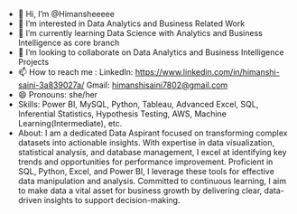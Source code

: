 - 👋 Hi, I’m @Himansheeeee
- 👀 I’m interested in Data Analytics and Business Related Work
- 🌱 I’m currently learning Data Science with Analytics and Business Intelligence as core branch
- 💞️ I’m looking to collaborate on Data Analytics and Business Intelligence Projects
- 📫 How to reach me :
LinkedIn: https://www.linkedin.com/in/himanshi-saini-3a839027a/
Gmail: himanshisaini7802@gmail.com
- 😄 Pronouns: she/her
- Skills: Power BI, MySQL, Python, Tableau, Advanced Excel, SQL, Inferential Statistics, Hypothesis Testing, AWS, Machine Learning(Intermediate), etc.
- About: I am a dedicated Data Aspirant focused on transforming complex datasets into actionable insights.
  With expertise in data visualization, statistical analysis, and database management, I excel at identifying key trends and opportunities for performance improvement.
  Proficient in SQL, Python, Excel, and Power BI, I leverage these tools for effective data manipulation and analysis. Committed to continuous learning, I aim to make data a vital asset
  for business growth by delivering clear, data-driven insights to support decision-making.

<!---
Himansheeeee/Himansheeeee is a ✨ special ✨ repository because its `README.md` (this file) appears on your GitHub profile.
You can click the Preview link to take a look at your changes.
--->
